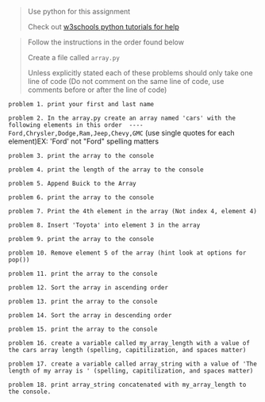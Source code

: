 > Use python for this assignment
>
> Check out [w3schools python 
> tutorials for help](https://www.w3schools.com/python/python_lists.asp) 

> Follow the instructions in the order found below
>
>
> Create a file called `array.py `
> 
> Unless explicitly stated each of these problems should only take one line of code (Do not comment on the same line of code, use comments before or after the line of code)
> 
`problem 1. print your first and last name`

`problem 2. In the array.py create an array named 'cars' with the following elements in this order  ---- Ford,Chrysler,Dodge,Ram,Jeep,Chevy,GMC` (use single quotes for each element)EX: 'Ford' not "Ford" spelling matters
   
`problem 3. print the array to the console`

`problem 4. print the length of the array to the console `

`problem 5. Append Buick to the Array`

`problem 6. print the array to the console`

`problem 7. Print the 4th element in the array (Not index 4, element 4)`

`problem 8. Insert 'Toyota' into element 3 in the array`

`problem 9. print the array to the console`

`problem 10. Remove element 5 of the array (hint look at options for pop())`

`problem 11. print the array to the console`

`problem 12. Sort the array in ascending order`

`problem 13. print the array to the console`

`problem 14. Sort the array in descending order`

`problem 15. print the array to the console`

`problem 16. create a variable called my_array_length with a value of the cars array length (spelling, capitilization, and spaces matter)`

`problem 17. create a variable called array_string with a value of 'The length of my array is ' (spelling, capitilization, and spaces matter)`

`problem 18. print array_string concatenated with my_array_length to the console.`
